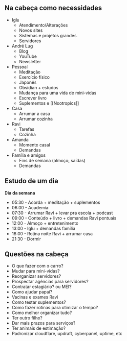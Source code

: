 ## Na cabeça como necessidades
- Iglu
	- Atendimento/Alterações
	- Novos sites
	- Sistemas e projetos grandes
	- Servidores
- André Lug
	- Blog
	- YouTube
	- Newsletter
- Pessoal
	- Meditação
	- Exercício físico
	- Japonês
	- Obsidian + estudos
	- Mudança para uma vida de mini-vidas
	- Escrever livro
	- Suplementos e [[Nootropics]]
- Casa
	- Arrumar a casa
	- Arrumar cozinha
- Ravi
	- Tarefas
	- Cozinha
- Amanda
	- Momento casal
	- Demandas
- Família e amigos
	- Fins de semana (almoço, saídas)
	- Demandas


## Estudo de um dia
**Dia da semana**
- 05:30 - Acorda + meditação + suplementos
- 06:00 - Academia
- 07:30 - Arrumar Ravi + levar pra escola + podcast
- 09:00 - Conteúdo + livro + demandas Ravi pontuais
- 12:00 - Almoço + entretenimento
- 13:00 - Iglu + demandas família
- 18:00 - Rotina noite Ravi + arrumar casa
- 21:30 - Dormir


## Questões na cabeça
- O que fazer com o carro?
- Mudar para mini-vidas?
- Reorganizar servidores?
- Prospectar agências para servidores?
- Contratar estagiário? ou MEI?
- Como ajudar papai?
- Vacinas e exames Ravi
- Como testar suplementos?
- Como fazer rotinas para otimizar o tempo?
- Como melhor organizar tudo?
- Ter outro filho?
- Dar mais prazos para serviços?
- Ter animais de estimação?
- Padronizar cloudflare, updraft, cyberpanel, uptime, etc